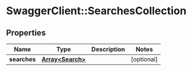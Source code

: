 # SwaggerClient::SearchesCollection

## Properties
Name | Type | Description | Notes
------------ | ------------- | ------------- | -------------
**searches** | [**Array&lt;Search&gt;**](Search.md) |  | [optional] 


